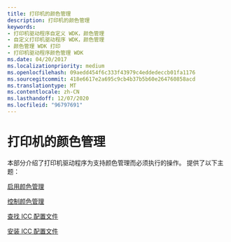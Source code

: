 ```yaml
---
title: 打印机的颜色管理
description: 打印机的颜色管理
keywords:
- 打印机驱动程序自定义 WDK，颜色管理
- 自定义打印机驱动程序 WDK，颜色管理
- 颜色管理 WDK 打印
- 打印机驱动程序颜色管理 WDK
ms.date: 04/20/2017
ms.localizationpriority: medium
ms.openlocfilehash: 09aedd454f6c333f43979c4eddedeccb01fa1176
ms.sourcegitcommit: 418e6617e2a695c9cb4b37b5b60e264760858acd
ms.translationtype: MT
ms.contentlocale: zh-CN
ms.lasthandoff: 12/07/2020
ms.locfileid: "96797691"
---
```

# <a name="color-management-for-printers"></a>打印机的颜色管理





本部分介绍了打印机驱动程序为支持颜色管理而必须执行的操作。 提供了以下主题：

[启用颜色管理](enabling-color-management.md)

[控制颜色管理](controlling-color-management.md)

[查找 ICC 配置文件](locating-icc-profiles.md)

[安装 ICC 配置文件](installing-icc-profiles.md)

 

 




